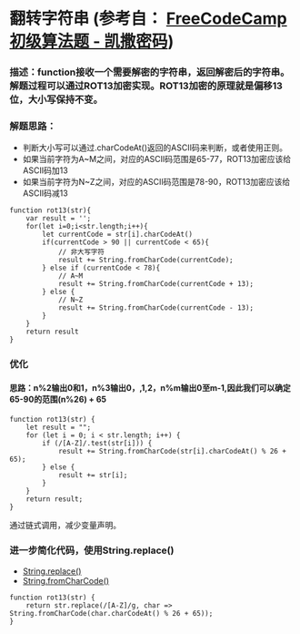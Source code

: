 # 翻转字符串 (参考自： [FreeCodeCamp 初级算法题 - 凯撒密码](https://singsing.io/blog/fcc/basic-reverse-a-string/#more))
### 描述：function接收一个需要解密的字符串，返回解密后的字符串。解题过程可以通过ROT13加密实现。ROT13加密的原理就是偏移13位，大小写保持不变。

### 解题思路：
* 判断大小写可以通过.charCodeAt()返回的ASCII码来判断，或者使用正则。
* 如果当前字符为A~M之间，对应的ASCII码范围是65-77，ROT13加密应该给ASCII码加13
* 如果当前字符为N~Z之间，对应的ASCII码范围是78-90，ROT13加密应该给ASCII码减13

```
function rot13(str){
    var result = '';
    for(let i=0;i<str.length;i++){
        let currentCode = str[i].charCodeAt()
        if(currentCode > 90 || currentCode < 65){
            // 非大写字符
            result += String.fromCharCode(currentCode);
        } else if (currentCode < 78){
            // A~M
            result += String.fromCharCode(currentCode + 13);
        } else {
            // N~Z
            result += String.fromCharCode(currentCode - 13);
        }
    }
    return result
}
```
### 优化
#### 思路：n%2输出0和1，n%3输出0，,1,2，n%m输出0至m-1,因此我们可以确定65-90的范围(n%26) + 65
```
function rot13(str) {
    let result = "";
    for (let i = 0; i < str.length; i++) {
        if (/[A-Z]/.test(str[i])) {
            result += String.fromCharCode(str[i].charCodeAt() % 26 + 65);
        } else {
            result += str[i];
        }
    }
    return result;
}
```
通过链式调用，减少变量声明。

### 进一步简化代码，使用String.replace()
* [String.replace()](https://developer.mozilla.org/zh-CN/docs/Web/JavaScript/Reference/Global_Objects/String/replace)
* [String.fromCharCode()](https://developer.mozilla.org/zh-CN/docs/Web/JavaScript/Reference/Global_Objects/String/fromCharCode)
```
function rot13(str) {
    return str.replace(/[A-Z]/g, char => String.fromCharCode(char.charCodeAt() % 26 + 65));
}
```